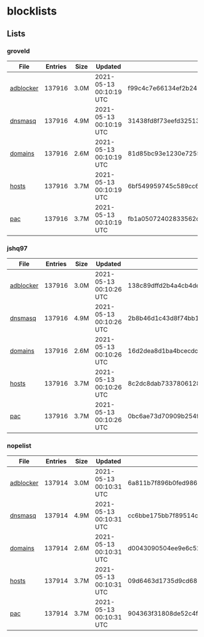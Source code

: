 # blocklists

## Lists

### groveld

|File|Entries|Size|Updated|Hash|
|-|-|-|-|-|
|[adblocker](https://raw.githubusercontent.com/groveld/blocklists/lists/groveld/adblocker.txt)|137916|3.0M|2021-05-13 00:10:19 UTC|f99c4c7e66134ef2b24314193373877021a658f8bd9c1a9cf7bee8a678e27c69|
|[dnsmasq](https://raw.githubusercontent.com/groveld/blocklists/lists/groveld/dnsmasq.txt)|137916|4.9M|2021-05-13 00:10:19 UTC|31438fd8f73eefd325135c66b6faf8a3f505ac7c3f7efe94d5449205acd87e07|
|[domains](https://raw.githubusercontent.com/groveld/blocklists/lists/groveld/domains.txt)|137916|2.6M|2021-05-13 00:10:19 UTC|81d85bc93e1230e72556c2d3ed8351a9ffc303de606d9586649725d81f37f309|
|[hosts](https://raw.githubusercontent.com/groveld/blocklists/lists/groveld/hosts.txt)|137916|3.7M|2021-05-13 00:10:19 UTC|6bf549959745c589cc6ca79e7bd0ced384781f1b4c0026a7e2857888d116ca4f|
|[pac](https://raw.githubusercontent.com/groveld/blocklists/lists/groveld/pac.txt)|137916|3.7M|2021-05-13 00:10:19 UTC|fb1a05072402833562c74a9a3a3631ad50fae755b807448f25b42a5fa398ca78|

### jshq97

|File|Entries|Size|Updated|Hash|
|-|-|-|-|-|
|[adblocker](https://raw.githubusercontent.com/groveld/blocklists/lists/jshq97/adblocker.txt)|137916|3.0M|2021-05-13 00:10:26 UTC|138c89dffd2b4a4cb4decf3d4f3e71413e16f2927e1a80ffc659987d5cf95f9e|
|[dnsmasq](https://raw.githubusercontent.com/groveld/blocklists/lists/jshq97/dnsmasq.txt)|137916|4.9M|2021-05-13 00:10:26 UTC|2b8b46d1c43d8f74bb14671590996918a4216074b703cfcd365a7ab61892328a|
|[domains](https://raw.githubusercontent.com/groveld/blocklists/lists/jshq97/domains.txt)|137916|2.6M|2021-05-13 00:10:26 UTC|16d2dea8d1ba4bcecdcf60de1d05ecd257a544dd97ff9be949485e429ec79bc4|
|[hosts](https://raw.githubusercontent.com/groveld/blocklists/lists/jshq97/hosts.txt)|137916|3.7M|2021-05-13 00:10:26 UTC|8c2dc8dab73378061287d23347aa9330ae143d3590a88a5b94488fce0a8ed599|
|[pac](https://raw.githubusercontent.com/groveld/blocklists/lists/jshq97/pac.txt)|137916|3.7M|2021-05-13 00:10:26 UTC|0bc6ae73d70909b254fffb5fa62a5fbdd054c36a73b7689cf43b1c502f65d42d|

### nopelist

|File|Entries|Size|Updated|Hash|
|-|-|-|-|-|
|[adblocker](https://raw.githubusercontent.com/groveld/blocklists/lists/nopelist/adblocker.txt)|137914|3.0M|2021-05-13 00:10:31 UTC|6a811b7f896b0fed986906459360dcb1ba8494ded6ffe86c7ab707902049a791|
|[dnsmasq](https://raw.githubusercontent.com/groveld/blocklists/lists/nopelist/dnsmasq.txt)|137914|4.9M|2021-05-13 00:10:31 UTC|cc6bbe175bb7f89514c7fbe0887550c164ba8886a93f91f7d0eafc78cb497cce|
|[domains](https://raw.githubusercontent.com/groveld/blocklists/lists/nopelist/domains.txt)|137914|2.6M|2021-05-13 00:10:31 UTC|d0043090504ee9e6c52489a1d3bcb4240f21ebc3706dab82dd2c666a9ffde835|
|[hosts](https://raw.githubusercontent.com/groveld/blocklists/lists/nopelist/hosts.txt)|137914|3.7M|2021-05-13 00:10:31 UTC|09d6463d1735d9cd6833e275fa78b7c99dcedf7e8f8ed7b8dddab4eb7878e8e2|
|[pac](https://raw.githubusercontent.com/groveld/blocklists/lists/nopelist/pac.txt)|137914|3.7M|2021-05-13 00:10:31 UTC|904363f31808de52c4f4365184d7beba6ae2e9fcacf4ddb2dedb06cecfa32b45|
